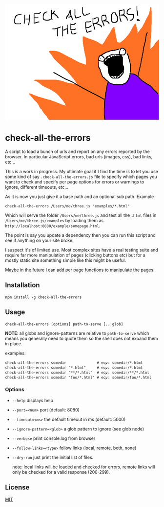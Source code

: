 ![](https://github.com/greggman/check-all-the-errors/raw/master/check-all-the-errors.png)

# check-all-the-errors

A script to load a bunch of urls and report on any errors reported by the
browser. In particular JavaScript errors, bad urls (images, css), bad links,
etc...

This is a work in progress. My ultimate goal if I find the time
is to let you use some kind of say `.check-all-the-errors.js` file
to specify which pages you want to check and specify per page options
for errors or warnings to ignore, different timeouts, etc...

As it is now you just give it a base path and an optional sub path. Example

```
check-all-the-errors /Users/me/three.js "examples/*.html"
```

Which will serve the folder `/Users/me/three.js` and test all the
`.html` files in `/Users/me/three.js/examples` by loading them as
`http://localhost:8080/example/somepage.html`.

The point is say you update a dependency then you can run this script
and see if anything on your site broke.

I suspect it's of limited use. Most complex sites have a real testing
suite and require far more manipulation of pages (clicking buttons etc)
but for a mostly static site something simple like this might be useful.

Maybe in the future I can add per page functions to manipulate the pages.

## Installation

```
npm install -g check-all-the-errors
```

## Usage

```
check-all-the-errors [options] path-to-serve [...glob]
```

**NOTE**: all globs and ignore-patterns are relative to `path-to-serve`
which means you generally need to quote them so the shell does not
expand them in place.

examples:

```
check-all-the-errors somedir              # eqv: somedir/*.html
check-all-the-errors somedir "*.html"     # eqv: somedir/*.html
check-all-the-errors somedir "**/*.html"  # eqv: somedir/**/*.html
check-all-the-errors somedir "foo/*.html" # eqv: somedir/foo/*.html
```

### Options

* `--help` displays help
* `--port=<num>` port (default: 8080)
* `--timeout=<ms>` the default timeout in ms (default: 5000)
* `--ignore-pattern=<glob>` a glob pattern to ignore (see glob node)
* `--verbose` print console.log from browser
* `--follow-links=<type>` follow links (local, remote, both, none)
* `--dry-run` just print the initial list of files.

  note: local links will be loaded and checked for errors,
  remote links will only be checked for a valid response (200-299).

## License

[MIT](LICENSE.md)
